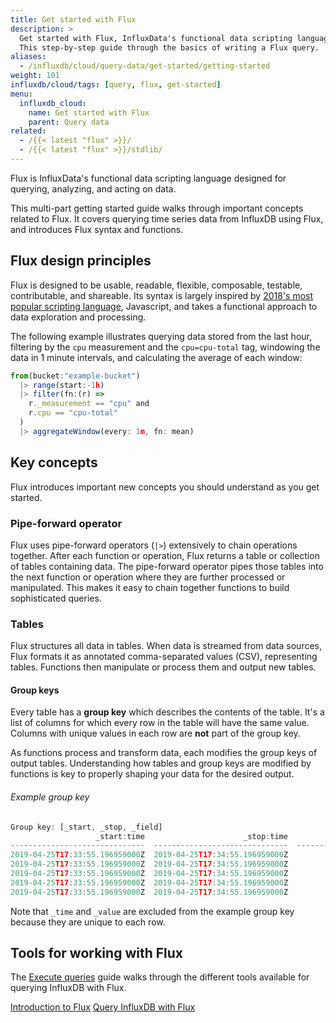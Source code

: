 ```yaml
---
title: Get started with Flux
description: >
  Get started with Flux, InfluxData's functional data scripting language.
  This step-by-step guide through the basics of writing a Flux query.
aliases:
  - /influxdb/cloud/query-data/get-started/getting-started
weight: 101
influxdb/cloud/tags: [query, flux, get-started]
menu:
  influxdb_cloud:
    name: Get started with Flux
    parent: Query data
related:
  - /{{< latest "flux" >}}/
  - /{{< latest "flux" >}}/stdlib/
---
```


Flux is InfluxData's functional data scripting language designed for querying,
analyzing, and acting on data.

This multi-part getting started guide walks through important concepts related to Flux.
It covers querying time series data from InfluxDB using Flux, and introduces Flux syntax and functions.

## Flux design principles
Flux is designed to be usable, readable, flexible, composable, testable, contributable, and shareable.
Its syntax is largely inspired by [2018's most popular scripting language](https://insights.stackoverflow.com/survey/2018#technology),
Javascript, and takes a functional approach to data exploration and processing.

The following example illustrates querying data stored from the last hour,
filtering by the `cpu` measurement and the `cpu=cpu-total` tag, windowing the data in 1 minute intervals,
and calculating the average of each window:

```js
from(bucket:"example-bucket")
  |> range(start:-1h)
  |> filter(fn:(r) =>
    r._measurement == "cpu" and
    r.cpu == "cpu-total"
  )
  |> aggregateWindow(every: 1m, fn: mean)
```

## Key concepts
Flux introduces important new concepts you should understand as you get started.

### Pipe-forward operator
Flux uses pipe-forward operators (`|>`) extensively to chain operations together.
After each function or operation, Flux returns a table or collection of tables containing data.
The pipe-forward operator pipes those tables into the next function or operation where
they are further processed or manipulated.
This makes it easy to chain together functions to build sophisticated queries.

### Tables
Flux structures all data in tables.
When data is streamed from data sources, Flux formats it as annotated
comma-separated values (CSV), representing tables.
Functions then manipulate or process them and output new tables.

#### Group keys
Every table has a **group key** which describes the contents of the table.
It's a list of columns for which every row in the table will have the same value.
Columns with unique values in each row are **not** part of the group key.

As functions process and transform data, each modifies the group keys of output tables.
Understanding how tables and group keys are modified by functions is key to properly
shaping your data for the desired output.

###### Example group key
```js
Group key: [_start, _stop, _field]
                   _start:time                      _stop:time           _field:string                      _time:time                  _value:float
------------------------------  ------------------------------  ----------------------  ------------------------------  ----------------------------
2019-04-25T17:33:55.196959000Z  2019-04-25T17:34:55.196959000Z            used_percent  2019-04-25T17:33:56.000000000Z             65.55318832397461
2019-04-25T17:33:55.196959000Z  2019-04-25T17:34:55.196959000Z            used_percent  2019-04-25T17:34:06.000000000Z             65.52391052246094
2019-04-25T17:33:55.196959000Z  2019-04-25T17:34:55.196959000Z            used_percent  2019-04-25T17:34:16.000000000Z             65.49603939056396
2019-04-25T17:33:55.196959000Z  2019-04-25T17:34:55.196959000Z            used_percent  2019-04-25T17:34:26.000000000Z             65.51754474639893
2019-04-25T17:33:55.196959000Z  2019-04-25T17:34:55.196959000Z            used_percent  2019-04-25T17:34:36.000000000Z              65.536737442016
```

Note that `_time` and `_value` are excluded from the example group key because they
are unique to each row.

## Tools for working with Flux

The [Execute queries](/influxdb/cloud/query-data/execute-queries) guide walks through
the different tools available for querying InfluxDB with Flux.

<div class="page-nav-btns">
  <a class="btn prev" href="/influxdb/cloud/query-data/">Introduction to Flux</a>
  <a class="btn next" href="/influxdb/cloud/query-data/get-started/query-influxdb/">Query InfluxDB with Flux</a>
</div>
